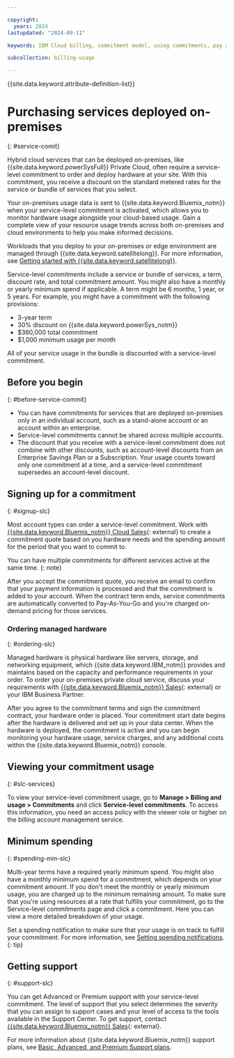 ```yaml
---

copyright:
  years: 2024
lastupdated: "2024-09-11"

keywords: IBM Cloud billing, commitment model, using commitments, pay as you go with committed use, enterprise savings plan

subcollection: billing-usage

---
```


{{site.data.keyword.attribute-definition-list}}



# Purchasing services deployed on-premises
{: #service-comit}






Hybrid cloud services that can be deployed on-premises, like {{site.data.keyword.powerSysFull}} Private Cloud, often require a service-level commitment to order and deploy hardware at your site. With this commitment, you receive a discount on the standard metered rates for the service or bundle of services that you select.

Your on-premises usage data is sent to {{site.data.keyword.Bluemix_notm}} when your service-level commitment is activated, which allows you to monitor hardware usage alongside your cloud-based usage. Gain a complete view of your resource usage trends across both on-premises and cloud environments to help you make informed decisions.

Workloads that you deploy to your on-premises or edge environment are managed through {{site.data.keyword.satellitelong}}. For more information, see [Getting started with {{site.data.keyword.satellitelong}}](/docs/satellite?topic=satellite-getting-started).

Service-level commitments include a service or bundle of services, a term, discount rate, and total commitment amount. You might also have a monthly or yearly minimum spend if applicable. A term might be 6 months, 1 year, or 5 years. For example, you might have a commitment with the following provisions:
- 3-year term
- 30% discount on {{site.data.keyword.powerSys_notm}}
- $360,000 total commitment
- $1,000 minimum usage per month

All of your service usage in the bundle is discounted with a service-level commitment.

## Before you begin
{: #before-service-commit}



- You can have commitments for services that are deployed on-premises only in an individual account, such as a stand-alone account or an account within an enterprise.
- Service-level commitments cannot be shared across multiple accounts.
- The discount that you receive with a service-level commitment does not combine with other discounts, such as account-level discounts from an Enterprise Savings Plan or a Subscription. Your usage counts toward only one commitment at a time, and a service-level commitment supersedes an account-level discount.

## Signing up for a commitment
{: #signup-slc}

Most account types can order a service-level commitment. Work with [{{site.data.keyword.Bluemix_notm}} Cloud Sales](https://www.ibm.com/cloud?contactmodule){: external} to create a commitment quote based on you hardware needs and the spending amount for the period that you want to commit to.

You can have multiple commitments for different services active at the same time.
{: note}

After you accept the commitment quote, you receive an email to confirm that your payment information is processed and that the commitment is added to your account. When the contract term ends, service commitments are automatically converted to Pay-As-You-Go and you're charged on-demand pricing for those services.


### Ordering managed hardware
{: #ordering-slc}

Managed hardware is physical hardware like servers, storage, and networking equipment, which {{site.data.keyword.IBM_notm}} provides and maintains based on the capacity and performance requirements in your order. To order your on-premises private cloud service, discuss your requirements with [{{site.data.keyword.Bluemix_notm}} Sales](https://www.ibm.com/cloud?contactmodule){: external} or your IBM Business Partner.

After you agree to the commitment terms and sign the commitment contract, your hardware order is placed. Your commitment start date begins after the hardware is delivered and set up in your data center. When the hardware is deployed, the commitment is active and you can begin monitoring your hardware usage, service charges, and any additional costs within the {{site.data.keyword.Bluemix_notm}} console.

## Viewing your commitment usage
{: #slc-services}

To view your service-level commitment usage, go to **Manage > Billing and usage > Commitments** and click **Service-level commitments**. To access this information, you need an access policy with the viewer role or higher on the billing account management service.



## Minimum spending
{: #spending-min-slc}

Multi-year terms have a required yearly minimum spend. You might also have a monthly minimum spend for a commitment, which depends on your commitment amount. If you don't meet the monthly or yearly minimum usage, you are charged up to the minimum remaining amount. To make sure that you're using resources at a rate that fulfills your commitment, go to the Service-level commitments page and click a commitment. Here you can view a more detailed breakdown of your usage.

Set a spending notification to make sure that your usage is on track to fulfill your commitment. For more information, see [Setting spending notifications](/docs/billing-usage?topic=billing-usage-spending).
{: tip}

## Getting support
{: #support-slc}

You can get Advanced or Premium support with your service-level commitment. The level of support that you select determines the severity that you can assign to support cases and your level of access to the tools available in the Support Center. To get support, contact [{{site.data.keyword.Bluemix_notm}} Sales](https://www.ibm.com/cloud?contactmodule){: external}.

For more information about {{site.data.keyword.Bluemix_notm}} support plans, see [Basic, Advanced, and Premium Support plans](/docs/get-support?topic=get-support-support-plans).
